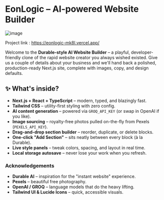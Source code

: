 
# EonLogic – AI-powered Website Builder

![image](https://github.com/user-attachments/assets/ee175626-7685-4e5b-a5cf-8319f5f0e05c)

Project link : https://eonlogic-mk8l.vercel.app/



Welcome to the **Durable-style AI Website Builder** – a playful, developer-friendly clone of the rapid website creator you always wished existed. Give us a couple of details about your business and we'll hand back a polished, production-ready Next.js site, complete with images, copy, and design defaults.

## ✨ What's inside?

- **Next.js + React + TypeScript** – modern, typed, and blazingly fast.
- **Tailwind CSS** – utility-first styling with zero config.
- **AI content generation** – powered via `GROQ_API_KEY` (or swap in OpenAI if you like).
- **Image sourcing** – royalty-free photos pulled on-the-fly from Pexels (`PEXELS_API_KEY`).
- **Drag-and-drop section builder** – reorder, duplicate, or delete blocks.
- **One-click "Add Section"** – sits neatly between every block (à la Durable).
- **Live style panels** – tweak colors, spacing, and layout in real time.
- **Local storage autosave** – never lose your work when you refresh.


### Acknowledgements

- **Durable AI** – inspiration for the "instant website" experience.
- **Pexels** – beautiful free photography.
- **OpenAI / GROQ** – language models that do the heavy lifting.
- **Tailwind UI & Lucide Icons** – quick, accessible visuals.
